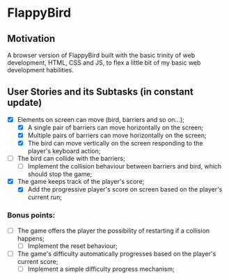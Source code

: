 # FlappyBird

## Motivation

A browser version of FlappyBird built with the basic trinity of web development, HTML, CSS and JS, to flex a little bit of my basic web development habilities.

## User Stories and its Subtasks (in constant update)

- [x] Elements on screen can move (bird, barriers and so on...);
  - [x] A single pair of barriers can move horizontally on the screen;
  - [x] Multiple pairs of barriers can move horizontally on the screen;
  - [x] The bird can move vertically on the screen responding to the player's keyboard action;
- [ ] The bird can collide with the barriers;
  - [ ] Implement the collision behaviour between barriers and bird, which should stop the game;
- [x] The game keeps track of the player's score;
  - [x] Add the progressive player's score on screen based on the player's current run;

### Bonus points:

- [ ] The game offers the player the possibility of restarting if a collision happens;
  - [ ] Implement the reset behaviour;
- [ ] The game's difficulty automatically progresses based on the player's current score;
  - [ ] Implement a simple difficulty progress mechanism; 
